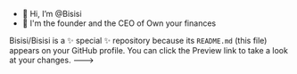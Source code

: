 - 👋 Hi, I’m @Bisisi
- 👀 I'm the founder and the CEO of Own your finances

Bisisi/Bisisi is a ✨ special ✨ repository because its `README.md` (this file) appears on your GitHub profile.
You can click the Preview link to take a look at your changes.
--->
